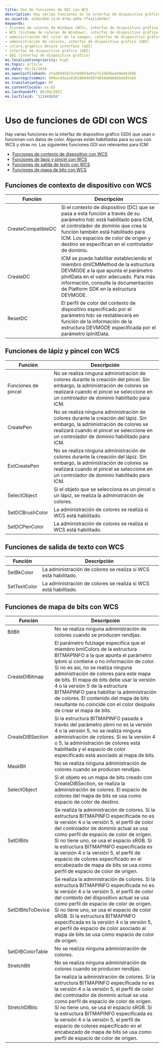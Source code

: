 ```yaml
---
title: Uso de funciones de GDI con WCS
description: Hay varias funciones en la interfaz de dispositivo gráfico (GDI) que usan o funcionan con datos de color.
ms.assetid: a19ec8b9-11c9-4fde-a99a-7f4a112b49e7
keywords:
- Sistema de colores de Windows (WCS), interfaz de dispositivo gráfico (GDI)
- WCS (Sistema de colores de Windows), interfaz de dispositivo gráfico (GDI)
- administración del color de la imagen, interfaz de dispositivo gráfico (GDI)
- administración de colores, interfaz de dispositivo gráfico (GDI)
- colors,graphics device interface (GDI)
- interfaz de dispositivo gráfico (GDI)
- GDI (interfaz de dispositivo gráfico)
ms.localizationpriority: high
ms.topic: article
ms.date: 05/31/2018
ms.openlocfilehash: 2fad8445623efb8854e81e7e1569beab9ed4169b
ms.sourcegitcommit: 099ecdda1e83618b844387405da0db0ebda93a65
ms.translationtype: MT
ms.contentlocale: es-ES
ms.lasthandoff: 06/04/2021
ms.locfileid: "111443656"
---
```

# <a name="using-gdi-functions-with-wcs"></a>Uso de funciones de GDI con WCS

Hay varias funciones en la interfaz de dispositivo gráfico (GDI) que usan o funcionan con datos de color. Algunas están habilitadas para su uso con WCS y otras no. Las siguientes funciones GDI son relevantes para ICM:

-   [Funciones de contexto de dispositivo con WCS](#device-context-functions-with-wcs)
-   [Funciones de lápiz y pincel con WCS](#pen-and-brush-functions-with-wcs)
-   [Funciones de salida de texto con WCS](#text-output-functions-with-wcs)
-   [Funciones de mapa de bits con WCS](#bitmap-functions-with-wcs)

## <a name="device-context-functions-with-wcs"></a>Funciones de contexto de dispositivo con WCS



|    Función                |   Descripción                                                                                                                                                                                                                              |
|--------------------|---------------------------------------------------------------------------------------------------------------------------------------------------------------------------------------------------------------------------------|
| CreateCompatibleDC | Si el contexto de dispositivo (DC) que se pasa a esta función a través de su parámetro hdc está habilitado para ICM, el controlador de dominio que crea la función también está habilitado para ICM. Los espacios de color de origen y destino se especifican en el controlador de dominio. |
| CreateDC           | ICM se puede habilitar estableciendo el miembro dmICMMethod de la estructura DEVMODE a la que apunta el parámetro pInitData en el valor adecuado. Para más información, consulte la documentación de Platform SDK en la estructura DEVMODE.  |
| ResetDC            | El perfil de color del contexto de dispositivo especificado por el parámetro hdc se restablecerá en función de la información de la estructura DEVMODE especificada por el parámetro lpInitData.                                                   |



 

## <a name="pen-and-brush-functions-with-wcs"></a>Funciones de lápiz y pincel con WCS



|    Función                |   Descripción                                                                                                                                                                                                                              |
|-----------------|-----------------------------------------------------------------------------------------------------------------------------------------------|
| Funciones de pincel | No se realiza ninguna administración de colores durante la creación del pincel. Sin embargo, la administración de colores se realizará cuando el pincel se seleccione en un controlador de dominio habilitado para ICM. |
| CreatePen       | No se realiza ninguna administración de colores durante la creación del lápiz. Sin embargo, la administración de colores se realizará cuando el pincel se seleccione en un controlador de dominio habilitado para ICM.   |
| ExtCreatePen    | No se realiza ninguna administración de colores durante la creación del lápiz. Sin embargo, la administración de colores se realizará cuando el pincel se seleccione en un controlador de dominio habilitado para ICM.   |
| SelectObject    | Si el objeto que se selecciona es un pincel o un lápiz, se realiza la administración de colores.                                                              |
| SetDCBrushColor | La administración de colores se realiza si WCS está habilitado.                                                                                              |
| SetDCPenColor   | La administración de colores se realiza si WCS está habilitado.                                                                                              |



 

## <a name="text-output-functions-with-wcs"></a>Funciones de salida de texto con WCS



|    Función                |   Descripción                                                                                                                                                                                                                              |
|--------------|--------------------------------------------------|
| SetBkColor   | La administración de colores se realiza si WCS está habilitado. |
| SetTextColor | La administración de colores se realiza si WCS está habilitado. |



 

## <a name="bitmap-functions-with-wcs"></a>Funciones de mapa de bits con WCS



|    Función                |   Descripción                                                                                                                                                                                                                              |
|-------------------|------------------------------------------------------------------------------------------------------------------------------------------------------------------------------------------------------------------------------------------------------------------------------------------------------------------------------------------------------------------------------------------------------------------------------------------------|
| BitBlt            | No se realiza ninguna administración de colores cuando se producen rendijas.                                                                                                                                                                                                                                                                                                                                                                                             |
| CreateDIBitmap    | El parámetro fuUsage especifica que el miembro bmiColors de la estructura BITMAPINFO a la que apunta el parámetro lpbmi sí contiene o no información de color. Si no es así, no se realiza ninguna administración de colores para este mapa de bits. El mapa de bits debe usar la versión 4 o la versión 5 de la estructura BITMAPINFO para habilitar la administración de colores. El contenido del mapa de bits resultante no coincide con el color después de crear el mapa de bits. |
| CreateDIBSection  | Si la estructura BITMAPINFO pasada a través del parámetro pbmi no es la versión 4 o la versión 5, no se realiza ninguna administración de colores. Si es la versión 4 o 5, la administración de colores está habilitada y el espacio de color especificado está asociado al mapa de bits.                                                                                                                                                                                                   |
| MaskBlt           | No se realiza ninguna administración de colores cuando se producen rendijas.                                                                                                                                                                                                                                                                                                                                                                                             |
| SelectObject      | Si el objeto es un mapa de bits creado con CreateDIBSection, se realiza la administración de colores. El espacio de colores del mapa de bits se usa como espacio de color de destino.                                                                                                                                                                                                                                                                                       |
| SetDIBits         | Se realiza la administración de colores. Si la estructura BITMAPINFO especificada no es la versión 4 o la versión 5, el perfil de color del controlador de dominio actual se usa como perfil de espacio de color de origen. Si no tiene uno, se usa el espacio sRGB. Si la estructura BITMAPINFO especificada es la versión 4 o la versión 5, el perfil de espacio de colores especificado en el encabezado de mapa de bits se usa como perfil de espacio de color de origen.                                         |
| SetDIBitsToDevice | Se realiza la administración de colores. Si la estructura BITMAPINFO especificada no es la versión 4 o la versión 5, el perfil de color del contexto del dispositivo actual se usa como perfil de espacio de color de origen. Si no tiene uno, se usa el espacio de color sRGB. Si la estructura BITMAPINFO especificada es la versión 4 o la versión 5, el perfil de espacio de color asociado al mapa de bits se usa como espacio de color de origen.                                    |
| SetDIBColorTable  | No se realiza ninguna administración de colores.                                                                                                                                                                                                                                                                                                                                                                                                              |
| StretchBlt        | No se realiza ninguna administración de colores cuando se producen rendijas.                                                                                                                                                                                                                                                                                                                                                                                             |
| StretchDIBits     | Se realiza la administración de colores. Si la estructura BITMAPINFO especificada no es la versión 4 o la versión 5, el perfil de color del controlador de dominio actual se usa como perfil de espacio de color de origen. Si no tiene uno, se usa el espacio sRGB. Si la estructura BITMAPINFO especificada es la versión 4 o la versión 5, el perfil de espacio de colores especificado en el encabezado de mapa de bits se usa como perfil de espacio de color de origen.                                         |



 

 

 




